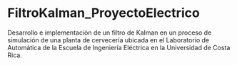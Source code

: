 # FiltroKalman_ProyectoElectrico
Desarrollo e implementación de un filtro de Kalman en un proceso de simulación de una planta de cervecería ubicada en el Laboratorio de Automática de la Escuela de Ingeniería Eléctrica en la Universidad de Costa Rica.
